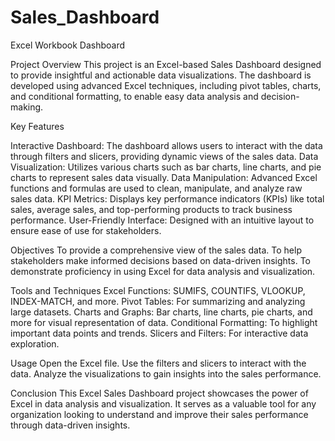 # Sales_Dashboard
Excel Workbook Dashboard

Project Overview
This project is an Excel-based Sales Dashboard designed to provide insightful and actionable data visualizations. The dashboard is developed using advanced Excel techniques, including pivot tables, charts, and conditional formatting, to enable easy data analysis and decision-making.

Key Features

Interactive Dashboard:   The dashboard allows users to interact with the data through filters and slicers, providing dynamic views of the sales data.
Data Visualization:   Utilizes various charts such as bar charts, line charts, and pie charts to represent sales data visually.
Data Manipulation:   Advanced Excel functions and formulas are used to clean, manipulate, and analyze raw sales data.
KPI Metrics:   Displays key performance indicators (KPIs) like total sales, average sales, and top-performing products to track business performance.
User-Friendly Interface:   Designed with an intuitive layout to ensure ease of use for stakeholders.


Objectives
To provide a comprehensive view of the sales data.
To help stakeholders make informed decisions based on data-driven insights.
To demonstrate proficiency in using Excel for data analysis and visualization.


Tools and Techniques
Excel Functions: SUMIFS, COUNTIFS, VLOOKUP, INDEX-MATCH, and more.
Pivot Tables: For summarizing and analyzing large datasets.
Charts and Graphs: Bar charts, line charts, pie charts, and more for visual representation of data.
Conditional Formatting: To highlight important data points and trends.
Slicers and Filters: For interactive data exploration.


Usage
Open the Excel file.
Use the filters and slicers to interact with the data.
Analyze the visualizations to gain insights into the sales performance.


Conclusion
This Excel Sales Dashboard project showcases the power of Excel in data analysis and visualization. It serves as a valuable tool for any organization looking to understand and improve their sales performance through data-driven insights.
